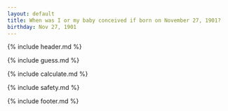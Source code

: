 ```yaml
---
layout: default
title: When was I or my baby conceived if born on November 27, 1901?
birthday: Nov 27, 1901
---
```


{% include header.md %}

{% include guess.md %}

{% include calculate.md %}

{% include safety.md %}

{% include footer.md %}



